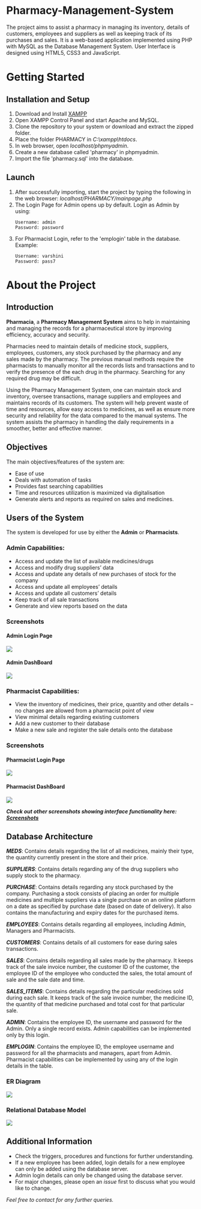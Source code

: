 # Pharmacy-Management-System
The project aims to assist a pharmacy in managing its inventory, details of customers, employees and suppliers as well as keeping track of its
purchases and sales. It is a web-based application implemented using PHP with MySQL as the Database Management System. User Interface is designed using HTML5, CSS3 and JavaScript.

# Getting Started

## Installation and Setup

1. Download and Install [XAMPP](https://www.apachefriends.org/download.html)
2. Open XAMPP Control Panel and start Apache and MySQL.
3. Clone the repository to your system or download and extract the zipped folder.
4. Place the folder PHARMACY in *C:\xampp\htdocs*.
5. In web browser, open *localhost/phpmyadmin*.
6. Create a new database called 'pharmacy' in phpmyadmin.
7. Import the file 'pharmacy.sql' into the database.

## Launch

1. After successfully importing, start the project by typing the following in the web browser:  *localhost/PHARMACY/mainpage.php*   
2. The Login Page for Admin opens up by default. Login as Admin by using:
    ```
    Username: admin
	Password: password   
    ```
3. For Pharmacist Login, refer to the 'emplogin' table in the database. 
    Example:
    ```
    Username: varshini
	Password: pass7
    ```

# About the Project

## Introduction

**Pharmacia**, a **Pharmacy Management System** aims to help in maintaining and managing the records for a pharmaceutical store by improving efficiency, accuracy and security. 

Pharmacies need to maintain details of medicine stock, suppliers, employees, customers, any stock purchased by the pharmacy and any sales made by the pharmacy. The previous manual methods require the pharmacists to manually monitor all the records lists and transactions and to verify the presence of the each drug in the pharmacy. Searching for any required drug may be difficult. 

Using the Pharmacy Management System, one can maintain stock and inventory, oversee transactions, manage suppliers and employees and maintains records of its customers. 
The system will help prevent waste of time and resources, allow easy access to medicines, as well as ensure more security and reliability for the data compared to the manual systems. The system assists the pharmacy in handling the daily requirements in a smoother, better and effective manner. 

## Objectives

The main objectives/features of the system are:

- Ease of use 
- Deals with automation of tasks
- Provides fast searching capabilities
- Time and resources utilization is maximized via digitalisation
- Generate alerts and reports as required on sales and medicines.

## Users of the System

The system is developed for use by either the **Admin** or **Pharmacists**. 

### Admin Capabilities:

- Access and update the list of available medicines/drugs
- Access and modify drug suppliers’ data
- Access and update any details of new purchases of stock for the company
- Access and update all employees’ details
- Access and update all customers’ details
- Keep track of all sale transactions
- Generate and view reports based on the data

### Screenshots

#### Admin Login Page

<img src="https://github.com/Varshini-E/Pharmacy-Management-System/blob/master/Screenshots/admin-login.png">

#### Admin DashBoard

<img src="https://github.com/Varshini-E/Pharmacy-Management-System/blob/master/Screenshots/admin-mainpage.png">

### Pharmacist Capabilities:

- View the inventory of medicines, their price, quantity and other details – no changes are allowed from a pharmacist point of view
- View minimal details regarding existing customers
- Add a new customer to their database
- Make a new sale and register the sale details onto the database

### Screenshots

#### Pharmacist Login Page

<img src="https://github.com/Varshini-E/Pharmacy-Management-System/blob/master/Screenshots/pharmacist-login.png">

#### Pharmacist DashBoard

<img src="https://github.com/Varshini-E/Pharmacy-Management-System/blob/master/Screenshots/pharmacist-mainpage.png">

***Check out other screenshots showing interface functionality here: [Screenshots](Screenshots)***

## Database Architecture

***MEDS***: 
	Contains details regarding the list of all medicines, mainly their type, the quantity currently present in the store and their price.
  
***SUPPLIERS***:
	Contains details regarding any of the drug suppliers who supply stock to the pharmacy.
  
***PURCHASE***:
	Contains details regarding any stock purchased by the company. Purchasing a stock consists of placing an order for multiple medicines and multiple suppliers via a single purchase on an online platform on a date as specified by purchase date (based on date of delivery). It also contains the manufacturing and expiry dates for the purchased items.
  
***EMPLOYEES***:
	Contains details regarding all employees, including Admin, Managers and Pharmacists. 
  
***CUSTOMERS***:
	Contains details of all customers for ease during sales transactions.
  
***SALES***: 
	Contains details regarding all sales made by the pharmacy. It keeps track of the sale invoice number, the customer ID of the customer, the employee ID of the employee who conducted the sales, the total amount of sale and the sale date and time.
  
***SALES_ITEMS***:
	Contains details regarding the particular medicines sold during each sale. It keeps track of the sale invoice number, the medicine ID, the quantity of that medicine purchased and total cost for that particular sale.
  
***ADMIN***:
	Contains the employee ID, the username and password for the Admin. Only a single record exists. Admin capabilities can be implemented only by this login.
  
***EMPLOGIN***:
	Contains the employee ID, the employee username and password for all the pharmacists and managers, apart from Admin. Pharmacist capabilities can be implemented by using any of the login details in the table. 
	
### ER Diagram

<img src="https://github.com/Varshini-E/Pharmacy-Management-System/blob/master/ER_Diagram.png">

### Relational Database Model

<img src="https://github.com/Varshini-E/Pharmacy-Management-System/blob/master/RelationalModel.png">

## Additional Information

- Check the triggers, procedures and functions for further understanding.
- If a new employee has been added, login details for a new employee can only be added using the database server.
- Admin login details can only be changed using the database server.
- For major changes, please open an *issue* first to discuss what you would like to change.

*Feel free to contact for any further queries.*





